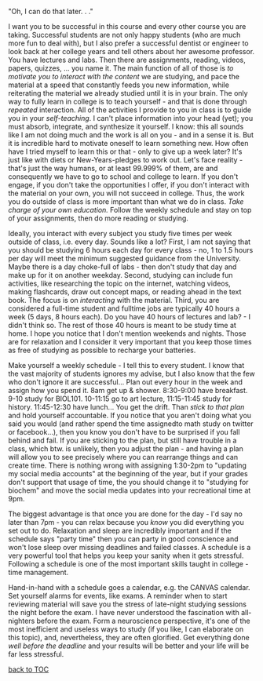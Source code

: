 "Oh, I can do that later. . ."

I want you to be successful in this course and every other course you are taking. Successful students are not only happy students (who are much more fun to deal with), but I also prefer a successful dentist or engineer to look back at her college years and tell others about her awesome professor. You have lectures and labs. Then there are assignments, reading, videos, papers, quizzes, ... you name it. The main function of all of those is _to motivate you to interact with the content_ we are studying, and pace the material at a speed that constantly feeds you new information, while reiterating the material we already studied until it is in your brain. The only way to fully learn in college is to teach yourself - and that is done through _repeated_ interaction. All of the activities I provide to you in class is to guide you in your _self-teaching_. I can't place information into your head (yet); you must absorb, integrate, and synthesize it yourself. I know: this all sounds like I am not doing much and the work is all on you - and in a sense it is. But it is incredible hard to motivate oneself to learn something new. How often have I tried myself to learn this or that - only to give up a week later? It's just like with diets or New-Years-pledges to work out. Let's face reality - that's just the way humans, or at least 99.999% of them, are and consequently we have to go to school and college to learn. If you don't engage, if you don't take the opportunities I offer, if you don't interact with the material on your own, you will not succeed in college. Thus, the work you do outside of class is more important than what we do in class. _Take charge of your own education._ Follow the weekly schedule and stay on top of your assignments, then do more reading or studying.

Ideally, you interact with every subject you study five times per week outside of class, i.e. every day. Sounds like a lot? First, I am not saying that you should be studying 6 hours each day for every class - no, 1 to 1.5 hours per day will meet the minimum suggested guidance from the University. Maybe there is a day choke-full of labs - then don't study that day and make up for it on another weekday. Second, studying can include fun activities, like researching the topic on the internet, watching videos, making flashcards, draw out concept maps, or reading ahead in the text book. The focus is on _interacting_ with the material. Third, you are considered a full-time student and fulltime jobs are typically 40 hours a week (5 days, 8 hours each). Do you have 40 hours of lectures and lab? - I didn't think so. The rest of those 40 hours is meant to be study time at home. I hope you notice that I don't mention weekends and nights. Those are for relaxation and I consider it very important that you keep those times as free of studying as possible to recharge your batteries.

Make yourself a weekly schedule - I tell this to every student. I know that the vast majority of students ignores my advise, but I also know that the few who don't ignore it are successful... Plan out every hour in the week and assign how you spend it. 8am get up & shower. 8:30-9:00 have breakfast. 9-10 study for BIOL101. 10-11:15 go to art lecture, 11:15-11:45 study for history. 11:45-12:30 have lunch... You get the drift. Than _stick to that plan_ and hold yourself accountable. If you notice that you aren't doing what you said you would (and rather spend the time assignedto math study on twitter or facebook...), then you know you don't have to be surprised if you fall behind and fail. If you are sticking to the plan, but still have trouble in a class, which btw. is unlikely, then you adjust the plan - and having a plan will allow you to see precisely where you can rearrange things and can create time. There is nothing wrong with assigning 1:30-2pm to "updating my social media accounts" at the beginning of the year, but if your grades don't support that usage of time, the you should change it to "studying for biochem" and move the social media updates into your recreational time at 9pm.

The biggest advantage is that once you are done for the day - I'd say no later than 7pm - you can relax because you _know_ you did everything you set out to do. Relaxation and sleep are incredibly important and if the schedule says "party time" then you can party in good conscience and won't lose sleep over missing deadlines and failed classes. A schedule is a very powerful tool that helps you keep your sanity when it gets stressful. Following a schedule is one of the most important skills taught in college - time management.

Hand-in-hand with a schedule goes a calendar, e.g. the CANVAS calendar. Set yourself alarms for events, like exams. A reminder when to start reviewing material will save you the stress of late-night studying sessions the night before the exam. I have never understood the fascination with all-nighters before the exam. Form a neuroscience perspective, it's one of the most inefficient and useless ways to study (if you like, I can elaborate on this topic), and, nevertheless, they are often glorified. Get everything done _well before the deadline_ and your results will be better and your life will be far less stressful.




[back to TOC](./README.md)
